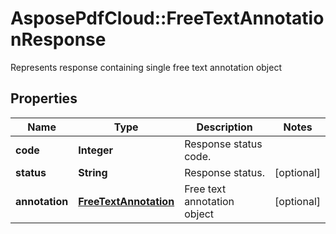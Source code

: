 ﻿# AsposePdfCloud::FreeTextAnnotationResponse
Represents response containing single free text annotation object

## Properties
Name | Type | Description | Notes
------------ | ------------- | ------------- | -------------
**code** | **Integer** | Response status code. | 
**status** | **String** | Response status. | [optional] 
**annotation** | [**FreeTextAnnotation**](FreeTextAnnotation.md) | Free text annotation object | [optional] 


